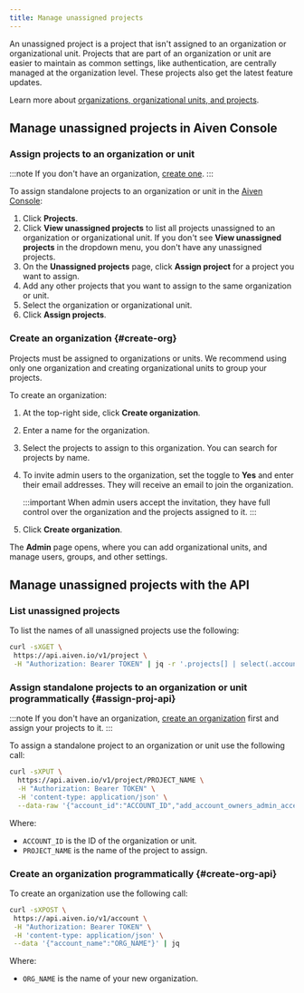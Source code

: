 ```yaml
---
title: Manage unassigned projects
---
```


An unassigned project is a project that isn't assigned to an organization or organizational unit. Projects that are part of an organization or unit are easier to maintain as common settings, like authentication, are centrally managed at the organization level. These projects also get the latest feature updates.

Learn more about
[organizations, organizational units, and projects](/docs/platform/concepts/projects_accounts_access).

## Manage unassigned projects in Aiven Console

### Assign projects to an organization or unit

:::note
If you don't have an organization,
[create one](/docs/platform/howto/manage-unassigned-projects#create-org).
:::

To assign standalone projects to an organization or unit in the [Aiven
Console](https://console.aiven.io/):

1. Click **Projects**.
1. Click **View unassigned projects** to list all projects unassigned
   to an organization or organizational unit. If you don't
   see **View unassigned projects** in the dropdown menu, you
   don't have any unassigned projects.
1. On the **Unassigned projects** page, click **Assign project** for a
   project you want to assign.
1. Add any other projects that you want to assign to the same
   organization or unit.
1. Select the organization or organizational unit.
1. Click **Assign projects**.

### Create an organization {#create-org}

Projects must be assigned to organizations or units. We recommend using
only one organization and creating organizational units to group your
projects.

To create an organization:

1. At the top-right side, click **Create organization**.

1. Enter a name for the organization.

1. Select the projects to assign to this organization.
   You can search for projects by name.

1. To invite admin users to the organization, set the
   toggle to **Yes** and enter their email addresses. They will receive
   an email to join the organization.

   :::important
   When admin users accept the invitation, they have full control over
   the organization and the projects assigned to it.
   :::

1. Click **Create organization**.

The **Admin** page opens, where you can add organizational units, and
manage users, groups, and other settings.

## Manage unassigned projects with the API

### List unassigned projects

To list the names of all unassigned projects use the following:

```bash
curl -sXGET \
 https://api.aiven.io/v1/project \
 -H "Authorization: Bearer TOKEN" | jq -r '.projects[] | select(.account_id==null) | .project_name'
```

### Assign standalone projects to an organization or unit programmatically {#assign-proj-api}

:::note
If you don't have an organization,
[create an organization](/docs/platform/howto/manage-unassigned-projects#create-org-api)
first and assign your projects to it.
:::

To assign a standalone project to an organization or unit use the
following call:

```bash
curl -sXPUT \
  https://api.aiven.io/v1/project/PROJECT_NAME \
  -H "Authorization: Bearer TOKEN" \
  -H 'content-type: application/json' \
  --data-raw '{"account_id":"ACCOUNT_ID","add_account_owners_admin_access":true}'
```

Where:

- `ACCOUNT_ID` is the ID of the organization or unit.
- `PROJECT_NAME` is the name of the project to assign.

### Create an organization programmatically {#create-org-api}

To create an organization use the following call:

```bash
curl -sXPOST \
 https://api.aiven.io/v1/account \
 -H "Authorization: Bearer TOKEN" \
 -H 'content-type: application/json' \
 --data '{"account_name":"ORG_NAME"}' | jq
```

Where:

- `ORG_NAME` is the name of your new organization.
